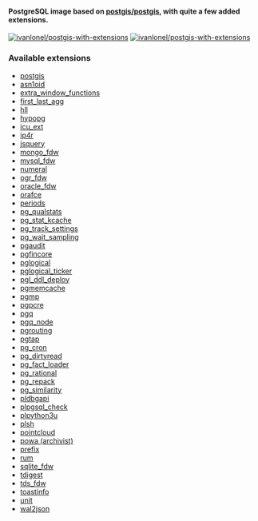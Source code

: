 #### PostgreSQL image based on [postgis/postgis](https://hub.docker.com/r/postgis/postgis), with quite a few added extensions.
[![ivanlonel/postgis-with-extensions][docker-pulls-image]][docker-hub-url]
[![ivanlonel/postgis-with-extensions][github-last-commit-image]][github-url]

### Available extensions
- [postgis](https://github.com/postgis/postgis)
- [asn1oid](https://github.com/df7cb/pgsql-asn1oid)
- [extra_window_functions](https://github.com/xocolatl/extra_window_functions)
- [first_last_agg](https://github.com/wulczer/first_last_agg)
- [hll](https://github.com/citusdata/postgresql-hll)
- [hypopg](https://github.com/HypoPG/hypopg)
- [icu_ext](https://github.com/dverite/icu_ext)
- [ip4r](https://github.com/RhodiumToad/ip4r)
- [jsquery](https://github.com/postgrespro/jsquery)
- [mongo_fdw](https://github.com/EnterpriseDB/mongo_fdw)
- [mysql_fdw](https://github.com/EnterpriseDB/mysql_fdw)
- [numeral](https://github.com/df7cb/postgresql-numeral)
- [ogr_fdw](https://github.com/pramsey/pgsql-ogr-fdw)
- [oracle_fdw](https://github.com/laurenz/oracle_fdw)
- [orafce](https://github.com/orafce/orafce)
- [periods](https://github.com/xocolatl/periods)
- [pg_qualstats](https://github.com/powa-team/pg_qualstats)
- [pg_stat_kcache](https://github.com/powa-team/pg_stat_kcache)
- [pg_track_settings](https://github.com/rjuju/pg_track_settings)
- [pg_wait_sampling](https://github.com/postgrespro/pg_wait_sampling)
- [pgaudit](https://github.com/pgaudit/pgaudit)
- [pgfincore](https://github.com/klando/pgfincore)
- [pglogical](https://github.com/2ndQuadrant/pglogical)
- [pglogical_ticker](https://github.com/enova/pglogical_ticker)
- [pgl_ddl_deploy](https://github.com/enova/pgl_ddl_deploy)
- [pgmemcache](https://github.com/ohmu/pgmemcache)
- [pgmp](https://github.com/dvarrazzo/pgmp)
- [pgpcre](https://github.com/petere/pgpcre)
- [pgq](https://github.com/pgq/pgq)
- [pgq_node](https://github.com/pgq/pgq-node)
- [pgrouting](https://github.com/pgRouting/pgrouting)
- [pgtap](https://github.com/theory/pgtap)
- [pg_cron](https://github.com/citusdata/pg_cron)
- [pg_dirtyread](https://github.com/df7cb/pg_dirtyread)
- [pg_fact_loader](https://github.com/enova/pg_fact_loader)
- [pg_rational](https://github.com/begriffs/pg_rational)
- [pg_repack](https://github.com/reorg/pg_repack)
- [pg_similarity](https://github.com/eulerto/pg_similarity)
- [pldbgapi](https://github.com/EnterpriseDB/pldebugger)
- [plpgsql_check](https://github.com/okbob/plpgsql_check)
- [plpython3u](https://www.postgresql.org/docs/current/plpython.html)
- [plsh](https://github.com/petere/plsh)
- [pointcloud](https://github.com/pgpointcloud/pointcloud)
- [powa (archivist)](https://github.com/powa-team/powa-archivist)
- [prefix](https://github.com/dimitri/prefix)
- [rum](https://github.com/postgrespro/rum)
- [sqlite_fdw](https://github.com/pgspider/sqlite_fdw)
- [tdigest](https://github.com/tvondra/tdigest)
- [tds_fdw](https://github.com/tds-fdw/tds_fdw)
- [toastinfo](https://github.com/credativ/toastinfo)
- [unit](https://github.com/df7cb/postgresql-unit)
- [wal2json](https://github.com/eulerto/wal2json)

[docker-hub-url]: https://hub.docker.com/r/ivanlonel/postgis-with-extensions/
[github-url]: https://github.com/ivanlonel/postgis-with-extensions/
[docker-pulls-image]: https://img.shields.io/docker/pulls/ivanlonel/postgis-with-extensions.svg?style=flat
[github-last-commit-image]: https://img.shields.io/github/last-commit/ivanlonel/postgis-with-extensions.svg?style=flat
